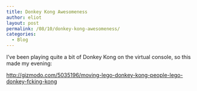 ```yaml
---
title: Donkey Kong Awesomeness
author: eliot
layout: post
permalink: /08/10/donkey-kong-awesomeness/
categories:
  - Blog
---
```

I&#8217;ve been playing quite a bit of Donkey Kong on the virtual console, so this made my evening:

http://gizmodo.com/5035196/moving-lego-donkey-kong-people-lego-donkey-fcking-kong